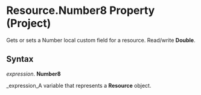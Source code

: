 
# Resource.Number8 Property (Project)

Gets or sets a Number local custom field for a resource. Read/write  **Double**.


## Syntax

 _expression_. **Number8**

 _expression_A variable that represents a  **Resource** object.

